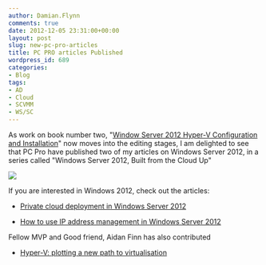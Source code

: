 ```yaml
---
author: Damian.Flynn
comments: true
date: 2012-12-05 23:31:00+00:00
layout: post
slug: new-pc-pro-articles
title: PC PRO articles Published
wordpress_id: 689
categories:
- Blog
tags:
- AD
- Cloud
- SCVMM
- WS/SC
---
```


As work on book number two, "[Window Server 2012 Hyper-V Configuration and Installation](http://www.amazon.com/Windows-Server-Hyper-V-Installation-Configuration/dp/1118486498/ref=sr_1_1?ie=UTF8&qid=1354560382&sr=8-1&keywords=hyper-v+server+2012)" now moves into the editing stages, I am delighted to see that PC Pro have published two of my articles on Windows Server 2012, in a series called "Windows Server 2012, Built from the Cloud Up"

![](/assets/posts/2012/12/120512_1135_NewPCPROart11.png)

If you are interested in Windows 2012, check out the articles:

  * [Private cloud deployment in Windows Server 2012](http://windowsserver2012.pcpro.co.uk/how-guides/31/how-use-ip-address-management-windows-server-2012)   

  * [How to use IP address management in Windows Server 2012](http://windowsserver2012.pcpro.co.uk/deep-dives/22/private-cloud-deployment-windows-server-2012)   


Fellow MVP and Good friend, Aidan Finn has also contributed

  * [Hyper-V: plotting a new path to virtualisation](http://windowsserver2012.pcpro.co.uk/deep-dives/27/hyper-v-plotting-new-path-virtualisation)   

